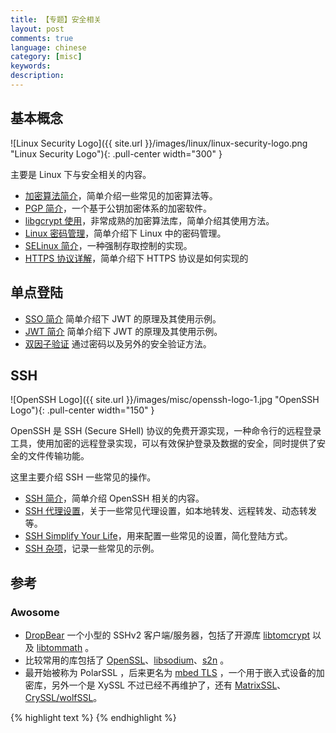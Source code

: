 ```yaml
---
title: 【专题】安全相关
layout: post
comments: true
language: chinese
category: [misc]
keywords:
description:
---
```


<!-- more -->

## 基本概念

![Linux Security Logo]({{ site.url }}/images/linux/linux-security-logo.png "Linux Security Logo"){: .pull-center width="300" }

主要是 Linux 下与安全相关的内容。

* [加密算法简介](/post/security-encryption-introduce.html)，简单介绍一些常见的加密算法等。
* [PGP 简介](/post/security-pgp-introduce.html)，一个基于公钥加密体系的加密软件。
* [libgcrypt 使用](/post/security-libgcrypt-practice.html)，非常成熟的加密算法库，简单介绍其使用方法。
* [Linux 密码管理](/post/security-how-to-save-password.html)，简单介绍下 Linux 中的密码管理。
* [SELinux 简介](/post/linux-selinux-introduce.html)，一种强制存取控制的实现。
* [HTTPS 协议详解](/post/https-introduce.html)，简单介绍下 HTTPS 协议是如何实现的

## 单点登陆



* [SSO 简介](/post/json-web-token-introduce.html) 简单介绍下 JWT 的原理及其使用示例。
* [JWT 简介](/post/json-web-token-introduce.html) 简单介绍下 JWT 的原理及其使用示例。
* [双因子验证](/post/two-factors-authenticator-introduce.html) 通过密码以及另外的安全验证方法。

## SSH

![OpenSSH Logo]({{ site.url }}/images/misc/openssh-logo-1.jpg "OpenSSH Logo"){: .pull-center width="150" }

OpenSSH 是 SSH (Secure SHell) 协议的免费开源实现，一种命令行的远程登录工具，使用加密的远程登录实现，可以有效保护登录及数据的安全，同时提供了安全的文件传输功能。

这里主要介绍 SSH 一些常见的操作。

* [SSH 简介](/post/ssh-introduce.html)，简单介绍 OpenSSH 相关的内容。
* [SSH 代理设置](/post/ssh-proxy.html)，关于一些常见代理设置，如本地转发、远程转发、动态转发等。
* [SSH Simplify Your Life](/post/ssh-simplify-your-life.html)，用来配置一些常见的设置，简化登陆方式。
* [SSH 杂项](/post/ssh-tips.html)，记录一些常见的示例。

## 参考

### Awosome

* [DropBear](https://matt.ucc.asn.au/dropbear/dropbear.html) 一个小型的 SSHv2 客户端/服务器，包括了开源库 [libtomcrypt](https://www.libtom.net/LibTomCrypt/) 以及 [libtommath](https://www.libtom.net/LibTomMath/) 。
* 比较常用的库包括了 [OpenSSL](https://github.com/openssl/openssl)、[libsodium](https://github.com/jedisct1/libsodium)、[s2n](https://github.com/awslabs/s2n) 。
* 最开始被称为 PolarSSL ，后来更名为 [mbed TLS](https://github.com/ARMmbed/mbedtls) ，一个用于嵌入式设备的加密库，另外一个是 XySSL 不过已经不再维护了，还有 [MatrixSSL](https://github.com/matrixssl/matrixssl)、[CrySSL/wolfSSL](https://github.com/wolfSSL/wolfssl)。

<!--
SSH/gpg-agent使用
https://faner.gitlab.io/blog/2016/08/08/GPG%E5%8A%A0%E5%AF%86%E8%BD%AF%E4%BB%B6%E7%9A%84%E4%BD%BF%E7%94%A8/
http://blog.theerrorlog.com/using-gpg-keys-for-ssh-authentication.html

磁盘加密
https://github.com/veracrypt/VeraCrypt
-->

{% highlight text %}
{% endhighlight %}
